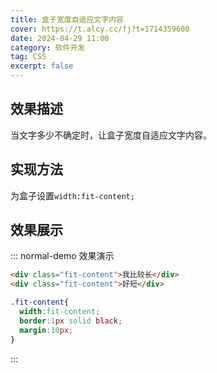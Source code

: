 ```yaml
---
title: 盒子宽度自适应文字内容
cover: https://t.alcy.cc/fj?t=1714359600
date: 2024-04-29 11:00
category: 软件开发
tag: CSS
excerpt: false
---
```


## 效果描述

当文字多少不确定时，让盒子宽度自适应文字内容。

## 实现方法

为盒子设置`width:fit-content;`

## 效果展示

::: normal-demo 效果演示

```html
<div class="fit-content">我比较长</div>
<div class="fit-content">好短</div>
```

```css
.fit-content{
  width:fit-content;
  border:1px solid black;
  margin:10px;
}
```

:::
